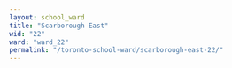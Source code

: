 ```yaml
---
layout: school_ward
title: "Scarborough East"
wid: "22"
ward: "ward_22"
permalink: "/toronto-school-ward/scarborough-east-22/"
---
```

